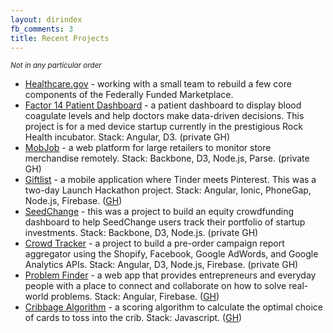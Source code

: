 ```yaml
---
layout: dirindex
fb_comments: 3
title: Recent Projects
---
```


<small>*Not in any particular order*</small>

- [Healthcare.gov](https://www.healthcare.gov/) - working with a small team to rebuild a few core components of the Federally Funded Marketplace.
- [Factor 14 Patient Dashboard](http://www.factor-14.com/smartapp/) - a patient dashboard to display blood coagulate levels and help doctors make data-driven decisions. This project is for a med device startup currently in the prestigious Rock Health incubator. Stack: Angular, D3. (private GH)
- [MobJob](http://www.creativechannel.com/) - a web platform for large retailers to monitor store merchandise remotely. Stack: Backbone, D3, Node.js, Parse. (private GH)
- [Giftlist](https://github.com/dannynelson/giftlist) - a mobile application where Tinder meets Pinterest. This was a two-day Launch Hackathon project. Stack: Angular, Ionic, PhoneGap, Node.js, Firebase. ([GH](https://github.com/dannynelson/giftlist))
- [SeedChange](https://www.seedchange.com/) - this was a project to build an equity crowdfunding dashboard to help SeedChange users track their portfolio of startup investments. Stack: Backbone, D3, Node.js. (private GH)
- [Crowd Tracker](http://monsoonco.com/) - a project to build a pre-order campaign report aggregator using the Shopify, Facebook, Google AdWords, and Google Analytics APIs. Stack: Angular, D3, Node.js, Firebase. (private GH)
- [Problem Finder](https://github.com/cmonaghan/problem-finder) - a web app that provides entrepreneurs and everyday people with a place to connect and collaborate on how to solve real-world problems. Stack: Angular, Firebase. ([GH](https://github.com/cmonaghan/problem-finder))
- [Cribbage Algorithm](https://github.com/cmonaghan) - a scoring algorithm to calculate the optimal choice of cards to toss into the crib. Stack: Javascript. ([GH](https://github.com/cmonaghan))
